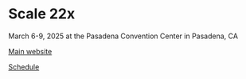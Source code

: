 # Scale 22x

March 6-9, 2025 at the Pasadena Convention Center in Pasadena, CA

[Main website](https://www.socallinuxexpo.org/scale/22x)

[Schedule](https://www.socallinuxexpo.org/scale/22x/schedule/)
